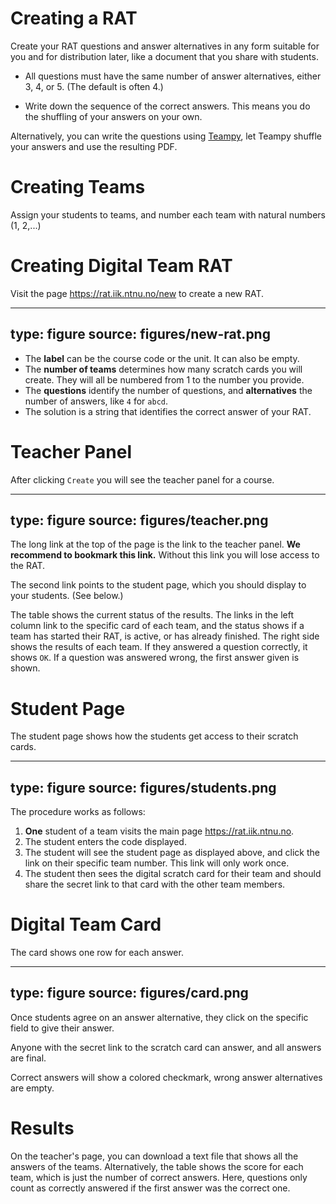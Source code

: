 

# Creating a RAT

Create your RAT questions and answer alternatives in any form suitable for you and for distribution later, like a document that you share with students.

* All questions must have the same number of answer alternatives, either 3, 4, or 5. (The default is often 4.)

* Write down the sequence of the correct answers. This means you do the shuffling of your answers on your own. 

Alternatively, you can write the questions using [Teampy](https://falkr.github.io/teampy/), let Teampy shuffle your answers and use the resulting PDF.


# Creating Teams

Assign your students to teams, and number each team with natural numbers (1, 2,...)

# Creating Digital Team RAT


Visit the page <https://rat.iik.ntnu.no/new> to create a new RAT.

---
type: figure
source: figures/new-rat.png
---

* The **label** can be the course code or the unit. It can also be empty.
* The **number of teams** determines how many scratch cards you will create. They will all be numbered from 1 to the number you provide.
* The **questions** identify the number of questions, and **alternatives** the number of answers, like `4` for `abcd`.
* The solution is a string that identifies the correct answer of your RAT.


# Teacher Panel

After clicking `Create` you will see the teacher panel for a course. 

---
type: figure
source: figures/teacher.png
---

The long link at the top of the page is the link to the teacher panel. **We recommend to bookmark this link.** Without this link you will lose access to the RAT.

The second link points to the student page, which you should display to your students. (See below.)

The table shows the current status of the results. The links in the left column link to the specific card of each team, and the status shows if a team has started their RAT, is active, or has already finished.
The right side shows the results of each team. If they answered a question correctly, it shows `OK`. If a question was answered wrong, the first answer given is shown.


# Student Page

The student page shows how the students get access to their scratch cards. 

---
type: figure
source: figures/students.png
---

The procedure works as follows:

1. **One** student of a team visits the main page <https://rat.iik.ntnu.no>.
2. The student enters the code displayed.
3. The student will see the student page as displayed above, and click the link on their specific team number. This link will only work once.
4. The student then sees the digital scratch card for their team and should share the secret link to that card with the other team members.


# Digital Team Card

The card shows one row for each answer. 

---
type: figure
source: figures/card.png
---

Once students agree on an answer alternative, they click on the specific field to give their answer. 

Anyone with the secret link to the scratch card can answer, and all answers are final.

Correct answers will show a colored checkmark, wrong answer alternatives are empty.


# Results

On the teacher's page, you can download a text file that shows all the answers of the teams. Alternatively, the table shows the score for each team, which is just the number of correct answers. Here, questions only count as correctly answered if the first answer was the correct one. 
